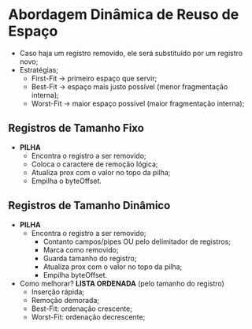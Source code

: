 # Abordagem Dinâmica de Reuso de Espaço
- Caso haja um registro removido, ele será substituído por um registro novo;
- Estratégias;
  - First-Fit -> primeiro espaço que servir;
  - Best-Fit -> espaço mais justo possível (menor fragmentação interna);
  - Worst-Fit -> maior espaço possível (maior fragmentação interna);

## Registros de Tamanho Fixo
- **PILHA**
  - Encontra o registro a ser removido;
  - Coloca o caractere de remoção lógica;
  - Atualiza prox com o valor no topo da pilha;
  - Empilha o byteOffset.

## Registros de Tamanho Dinâmico
- **PILHA**
  - Encontra o registro a ser removido;
    - Contanto campos/pipes OU pelo delimitador de registros;
    - Marca como removido;
    - Guarda tamanho do registro;
    - Atualiza prox com o valor no topo da pilha;
    - Empilha byteOffset.
- Como melhorar? **LISTA ORDENADA** (pelo tamanho do registro)
  - Inserção rápida;
  - Remoção demorada;
  - Best-Fit: ordenação crescente;
  - Worst-Fit: ordenação decrescente;